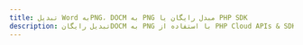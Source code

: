 ---title: تبدیل Word بهPNG، DOCM به PNG مبدل رایگان یا PHP SDKdescription: تبدیل رایگانDOCM به PNG با استفاده از PHP Cloud APIs & SDK. همچنین اسناد Microsoft Word و OpenOffice را در Cloud ایجاد، ویرایش و رندر کنید.---
